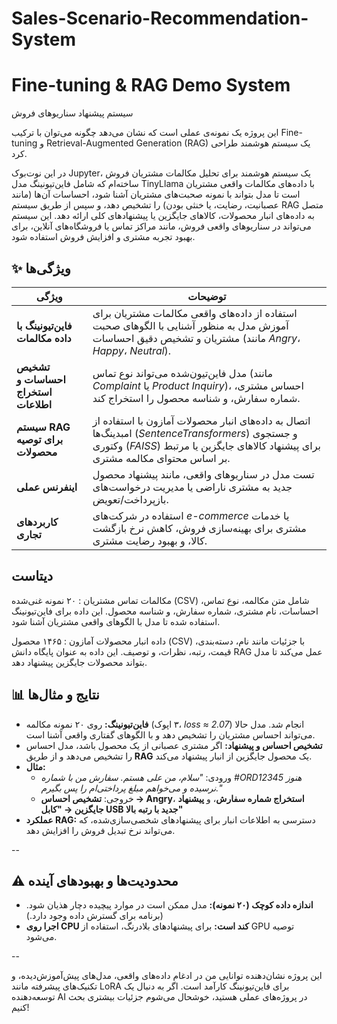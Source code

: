 # Sales-Scenario-Recommendation-System
# Fine-tuning & RAG Demo System
سیستم پیشنهاد سناریوهای فروش

این پروژه یک نمونه‌ی عملی است که نشان می‌دهد چگونه می‌توان با ترکیب Fine-tuning و Retrieval-Augmented Generation (RAG) یک سیستم هوشمند طراحی کرد.

در این نوت‌بوک Jupyter، یک سیستم هوشمند برای تحلیل مکالمات مشتریان فروش ساخته‌ام که شامل فاین‌تیونینگ مدل TinyLlama با داده‌های مکالمات واقعی مشتریان است تا مدل بتواند با نمونه صحبت‌های مشتریان آشنا شود، احساسات آن‌ها (مانند عصبانیت، رضایت، یا خنثی بودن) را تشخیص دهد، و سپس از طریق سیستم RAG متصل به داده‌های انبار محصولات، کالاهای جایگزین یا پیشنهادهای کلی ارائه دهد. این سیستم می‌تواند در سناریوهای واقعی فروش، مانند مراکز تماس یا فروشگاه‌های آنلاین، برای بهبود تجربه مشتری و افزایش فروش استفاده شود.

## ✨ ویژگی‌ها  

| ویژگی | توضیحات |
|-------|---------|
| **فاین‌تیونینگ با داده مکالمات** | استفاده از داده‌های واقعی مکالمات مشتریان برای آموزش مدل به منظور آشنایی با الگوهای صحبت مشتریان و تشخیص دقیق احساسات (مانند *Angry*، *Happy*، *Neutral*). |
| **تشخیص احساسات و استخراج اطلاعات** | مدل فاین‌تیون‌شده می‌تواند نوع تماس (مانند *Complaint* یا *Product Inquiry*)، احساس مشتری، شماره سفارش، و شناسه محصول را استخراج کند. |
| **سیستم RAG برای توصیه محصولات** | اتصال به داده‌های انبار محصولات آمازون با استفاده از امبدینگ‌ها (*SentenceTransformers*) و جستجوی وکتوری (*FAISS*) برای پیشنهاد کالاهای جایگزین یا مرتبط بر اساس محتوای مکالمه مشتری. |
| **اینفرنس عملی** | تست مدل در سناریوهای واقعی، مانند پیشنهاد محصول جدید به مشتری ناراضی یا مدیریت درخواست‌های بازپرداخت/تعویض. |
| **کاربردهای تجاری** | استفاده در شرکت‌های *e-commerce* یا خدمات مشتری برای بهینه‌سازی فروش، کاهش نرخ بازگشت کالا، و بهبود رضایت مشتری. |

## دیتا‌ست

مکالمات تماس مشتریان : ۲۰ نمونه غنی‌شده (CSV) شامل متن مکالمه، نوع تماس، احساسات، نام مشتری، شماره سفارش، و شناسه محصول. این داده برای فاین‌تیونینگ استفاده شده تا مدل با الگوهای واقعی مشتریان آشنا شود.

داده انبار محصولات آمازون : ۱۴۶۵ محصول (CSV) با جزئیات مانند نام، دسته‌بندی، قیمت، رتبه، نظرات، و توصیف. این داده به عنوان پایگاه دانش RAG عمل می‌کند تا مدل بتواند محصولات جایگزین پیشنهاد دهد.

## 📊 نتایج و مثال‌ها  

- **فاین‌تیونینگ:** روی ۲۰ نمونه مکالمه (۳ اپوک، *loss ≈ 2.07*) انجام شد. مدل حالا می‌تواند احساس مشتریان را تشخیص دهد و با الگوهای گفتاری واقعی آشنا است.  
- **تشخیص احساس و پیشنهاد:** اگر مشتری عصبانی از یک محصول باشد، مدل احساس را تشخیص می‌دهد و از طریق **RAG** یک محصول جایگزین از انبار پیشنهاد می‌کند.  
- **مثال:**  
  - ورودی: *"سلام، من علی هستم. سفارش من با شماره #ORD12345 هنوز نرسیده و می‌خواهم مبلغ پرداختی‌ام را پس بگیرم."*  
  - خروجی: **تشخیص احساس → Angry**، **استخراج شماره سفارش**، و **پیشنهاد جایگزین → "کابل USB جدید با رتبه بالا"**  
- **عملکرد RAG:** دسترسی به اطلاعات انبار برای پیشنهادهای شخصی‌سازی‌شده، که می‌تواند نرخ تبدیل فروش را افزایش دهد.  


--
## ⚠️ محدودیت‌ها و بهبودهای آینده  

- **اندازه داده کوچک (۲۰ نمونه):** مدل ممکن است در موارد پیچیده دچار هذیان شود. (برنامه برای گسترش داده وجود دارد.)  
- **اجرا روی CPU کند است:** برای پیشنهادهای بلادرنگ، استفاده از GPU توصیه می‌شود.  

--

این پروژه نشان‌دهنده توانایی من در ادغام داده‌های واقعی، مدل‌های پیش‌آموزش‌دیده، و تکنیک‌های پیشرفته مانند LoRA برای فاین‌تیونینگ کارآمد است. اگر به دنبال یک توسعه‌دهنده AI در پروژه‌های عملی هستید، خوشحال می‌شوم جزئیات بیشتری بحث کنیم!
